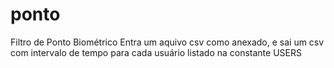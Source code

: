 # ponto
Filtro de Ponto Biométrico
Entra um aquivo csv como anexado, e sai um csv com intervalo de tempo para cada usuário listado na constante USERS
